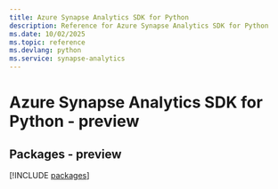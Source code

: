 ```yaml
---
title: Azure Synapse Analytics SDK for Python
description: Reference for Azure Synapse Analytics SDK for Python
ms.date: 10/02/2025
ms.topic: reference
ms.devlang: python
ms.service: synapse-analytics
---
```

# Azure Synapse Analytics SDK for Python - preview
## Packages - preview
[!INCLUDE [packages](synapse-analytics-index.md)]